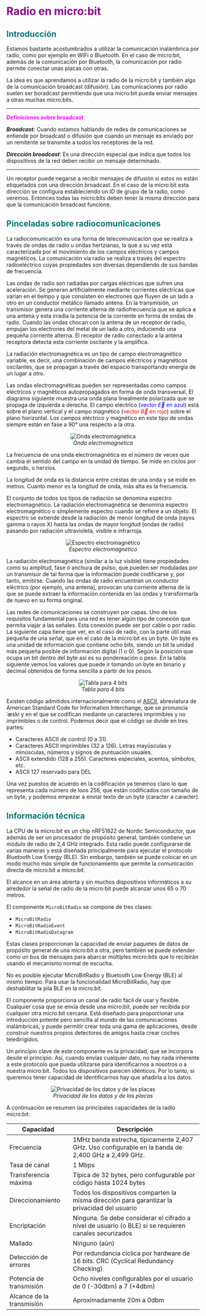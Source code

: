 # <FONT COLOR=#8B008B>Radio en micro:bit</font>

## <FONT COLOR=#007575>**Introducción**</font>
Estamos bastante acostumbrados a utilizar la comunicación inalámbrica por radio, como por ejemplo en WiFi o Bluetooth. En el caso de micro:bit, además de la comunicación por Bluetooth, la comunicación por radio permite conectar unas placas con otras.

La idea es que aprendamos a utilizar la radio de la micro:bit y también algo de la comunicación broadcast (difusión). Las comunicaciones por radio suelen ser boradcast permitiendo que una micro:bit pueda enviar mensajes a otras muchas micro:bits.

<hr width=100%  size=10 noshade="noshade">

<FONT COLOR=#FF00FF>**Definiciones sobre broadcast**</font>

***Broadcast***: Cuando estamos hablando de redes de comunicaciones se entiende por broadcast o difusión que cuando un mensaje es enviado por un remitente se transmite a todos los receptores de la red.

***Dirección broadcast***: Es una dirección especial que indica que todos los dispositivos de la red deben recibir un mensaje determinado.

<hr width=100%  size=10 noshade="noshade">

Un receptor puede negarse a recibir mensajes de difusión si estos no están etiquetados con una dirección broadcast. En el caso de la micro:bit esta dirección se configura estableciendo un ID de grupo de la radio, como veremos. Entonces todas las micro:bits deben tener la misma dirección para que la comunicación broadcast funcione.

## <FONT COLOR=#007575>**Pinceladas sobre radiocomunicaciones**</font>
La radiocomunicación es una forma de telecomunicación que se realiza a través de ondas de radio u ondas hertzianas, la que a su vez está caracterizada por el movimiento de los campos eléctricos y campos magnéticos. La comunicación vía radio se realiza a través del espectro radioeléctrico cuyas propiedades son diversas dependiendo de sus bandas de frecuencia.

Las ondas de radio son radiadas por cargas eléctricas que sufren una aceleración.​ Se generan artificialmente mediante corrientes eléctricas que varían en el tiempo y que consisten en electrones que fluyen de un lado a otro en un conductor metálico llamado antena. En la transmisión, un transmisor genera una corriente alterna de radiofrecuencia que se aplica a una antena y esta irradia la potencia de la corriente en forma de ondas de radio. Cuando las ondas chocan con la antena de un receptor de radio, empujan los electrones del metal de un lado a otro, induciendo una pequeña corriente alterna. El receptor de radio conectado a la antena receptora detecta esta corriente oscilante y la amplifica.

La radiación electromagnética es un tipo de campo electromagnético variable, es decir, una combinación de campos eléctricos y magnéticos oscilantes, que se propagan a través del espacio transportando energía de un lugar a otro.

Las ondas electromagnéticas pueden ser representadas como campos eléctricos y magnéticos autopropagados en forma de onda transversal. El diagrama siguiente muestra una onda plana linealmente polarizada que se propaga de izquierda a derecha. El campo eléctrico (<FONT COLOR=#0000FF>vector $\vec{E}$ en azul</font>) está sobre el plano vertical y el campo magnético (<FONT COLOR=#FF0000>vector $\vec{B}$ en rojo</font>) sobre el plano horizontal. Los campos eléctrico y magnético en este tipo de ondas siempre están en fase a 90° una respecto a la otra.

<center>

![Onda electromagnetica](../img/conceptos/radio/onda_electromagnetica.png)  
*Onda electromagnetica*

</center>

La frecuencia de una onda electromagnética es el número de veces que cambia el sentido del campo en la unidad de tiempo. Se mide en ciclos por segundo, o herzios.

La longitud de onda es la distancia entre crestas de una onda y se mide en metros. Cuanto menor es la longitud de onda, más alta es la frecuencia.

El conjunto de todos los tipos de radiación se denomina espectro electromagnético. La radiación electromagnética se denomina espectro electromagnético o simplemente espectro cuando se refiere a un objeto. El espectro se extiende desde la radiación de menor longitud de onda (rayos gamma o rayos X) hasta las ondas de mayor longitud (ondas de radio) pasando por radiación ultravioleta, visible e infrarroja.

<center>

![Espectro electromagnético](../img/conceptos/radio/espectro.png)  
*Espectro electromagnético*

</center>

La radiación electromagnética (similar a la luz visible) tiene propiedades como su amplitud, fase o anchura de pulso, que pueden ser moduladas por un transmisor de tal forma que la información puede codificarse y, por tanto, emitirse. Cuando las ondas de radio encuentran un conductor eléctrico (por ejemplo, una antena), provocan una corriente alterna de la que se puede extraer la información contenida en las ondas y transformarla de nuevo en su forma original.

Las redes de comunicaciones se construyen por capas. Uno de los requisitos fundamental para una red es tener algún tipo de conexión que permita viajar a las señales. Esta conexión puede ser por cable o por radio. La siguiente capa tiene que ver, en el caso de radio, con la parte útil mas pequeña de una señal, que en el caso de la micro:bit es un byte. Un byte es una unidad de información que contiene ocho bits, siendo un bit la unidad más pequeña posible de información digital (1 o 0). Según la posición que ocupa un bit dentro del byte así es su pondereación o peso. En la tabla siguiente vemos los valores que puede ir tomando un byte en binario y decimal obtenidos de forma sencilla a partir de los pesos.

<center>

![Tabla para 4 bits](../img/conceptos/radio/tabla.png)  
*Tabla para 4 bits*

</center>

Existen código admitidos internacionalmente como el [ASCII](https://elcodigoascii.com.ar/), abreviatura de American Standard Code for Information Interchange, que se pronuncia ˈæski y en el que se codifican mediante un caracteres imprimibles y no imprimibles o de control. Podemos decir que el código se divide en tres partes:

* Caracteres ASCII de control (0 a 31).
* Caracteres ASCII imprimibles (32 a 126). Letras mayúsculas y minúsculas, números y signos de puntuación usuales.
* ASCII extendido (128 a 255). Caracteres especiales, acentos, símbolos, etc.
* ASCII 127 reservado para DEL

Una vez puestos de acuerdo en la codificación ya tenemos claro lo que representa cada número de loos 256, que están codificados con tamaño de un byte, y podemos empezar a enviar texto de un byte (caracter a caracter).

## <FONT COLOR=#007575>**Información técnica**</font>
La CPU de la micro:bit es un chip nRF51822 de Nordic Semiconductor, que además de ser un procesador de propósito general, también contiene un módulo de radio de 2,4 GHz integrado. Esta radio puede configurarse de varias maneras y está diseñada principalmente para ejecutar el protocolo Bluetooth Low Energy (BLE). Sin embargo, también se puede colocar en un modo mucho más simple de funcionamiento que permite la comunicación directa de micro:bit a micro:bit.

El alcance en un área abierta y sin muchos dispositivos informáticos a su alrededor la señal de radio de la micro:bit puede alcanzar unos 65 o 70 metros.

El componente ```MicroBitRadio``` se compone de tres clases:

* ```MicroBitRadio```
* ```MicroBitRadioEvent```
* ```MicroBitRadioDatagram```

Estas clases proporcionan la capacidad de enviar paquetes de datos de propósito general de una micro:bit a otra, pero también se puede extender como un bus de mensajes para abarcar múltiples micro:bits que lo recibirán usando el mecanismo normal de escucha.

No es posible ejecutar MicroBitRadio y Bluetooth Low Energy (BLE) al mismo tiempo. Para usar la funcionalidad MicroBitRadio, hay que deshabilitar la pila BLE en la micro:bit.

El componente proporciona un canal de radio fácil de usar y flexible. Cualquier cosa que se envía desde una micro:bit, puede ser recibida por cualquier otra micro:bit cercana. Está diseñado para proporcionar una introducción potente pero sencilla al mundo de las comunicaciones inalámbricas, y puede permitir crear toda una gama de aplicaciones, desde construir nuestros propios detectores de amigos hasta crear coches teledirigidos.

Un principio clave de este componente es la privacidad, que se incorpora desde el principio. Así, cuando envías cualquier dato, no hay nada inherente a este protocolo que pueda utilizarse para identificarnos a nosotros o a nuestra micro:bit. Todos los dispositivos parecen idénticos. Por lo tanto, si queremos tener capacidad de identificarnos hay que añadirla a los datos.

<center>

![Privacidad de los datos y de las placas](../img/conceptos/radio/privacidad.png)  
*Privacidad de los datos y de las placas*

</center>

A continuación se resumen las principales capacidades de la radio micro:bit:

<center>

|Capacidad|Descripción|
|---|---|
|Frecuencia|1MHz banda estrecha, típicamente 2,407 GHz. Uso configurable en la banda de 2,400 GHz a 2,499 GHz.|
|Tasa de canal|1 Mbps|
|Transferencia máxima|Típica de 32 bytes, pero confugurable por código hasta 1024 bytes|
|Direccionamiento|Todos los dispositivos comparten la misma dirección para garantizar la privacidad del usuario|
|Encriptación|Ninguna. Se debe considerar el cifrado a nivel de usuario (o BLE) si se requieren canales securizados|
|Mallado|Ninguno (aún)|
|Detección de errores|Por redundancia ciclica por hardware de 16 bits. CRC (Cyclical Redundancy Checking)|
|Potencia de transmisión|Ocho niveles configurables por el usuario de 0 (-30dbm) a 7 (+4dbm)|
|Alcance de la transmisión|Aproximadamente 20m a 0dbm|

</center>
